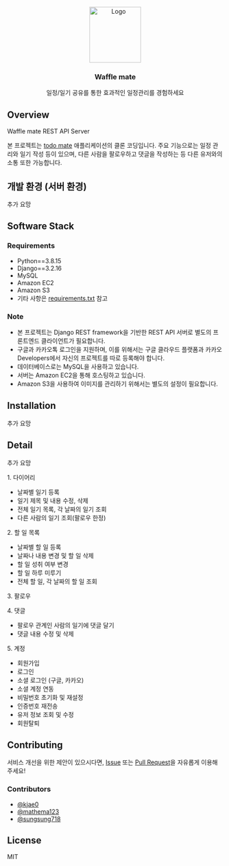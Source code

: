 <!-- PROJECT LOGO -->
<br />
<div align="center">
  <a href="https://github.com/wafflestudio/snutt-ios">
    <img src="https://user-images.githubusercontent.com/102639700/216500052-d46faea8-8b54-4553-9e9d-c3c994aa3774.PNG" alt="Logo" width="120" height="130">
  </a>
  <h3 align="center">Waffle mate</h3>
  <p align="center">
 일정/일기 공유를 통한 효과적인 일정관리를 경험하세요
  </p> 
</div>

## Overview
Waffle mate REST API Server

본 프로젝트는 [todo mate](https://www.todomate.net/) 애플리케이션의 클론 코딩입니다. 주요 기능으로는 일정 관리와 일기 작성 등이 있으며, 다른 사람을 팔로우하고 댓글을 작성하는 등 다른 유저와의 소통 또한 가능합니다.

## 개발 환경 (서버 환경)
추가 요망

## Software Stack
### Requirements
* Python==3.8.15
* Django==3.2.16
* MySQL
* Amazon EC2
* Amazon S3
* 기타 사항은 [requirements.txt](https://github.com/wafflestudio20-5/team6-server/blob/develop/toDoMateProject/requirements.txt) 참고
### Note
* 본 프로젝트는 Django REST framework을 기반한 REST API 서버로 별도의 프론트엔드 클라이언트가 필요합니다.
* 구글과 카카오톡 로그인을 지원하며, 이를 위해서는 구글 클라우드 플랫폼과 카카오 Developers에서 자신의 프로젝트를 따로 등록해야 합니다. 
* 데이터베이스로는 MySQL을 사용하고 있습니다.
* 서버는 Amazon EC2을 통해 호스팅하고 있습니다.
* Amazon S3을 사용하여 이미지를 관리하기 위해서는 별도의 설정이 필요합니다.


## Installation
추가 요망

## Detail 
추가 요망
<p>
<h>1. 다이어리</h>

- 날짜별 일기 등록
- 일기 제목 및 내용 수정, 삭제
- 전체 일기 목록, 각 날짜의 일기 조회
- 다른 사람의 일기 조회(팔로우 한정)

</p>

<p>
<h>2. 할 일 목록</h>

- 날짜별 할 일 등록
- 날짜나 내용 변경 및 할 일 삭제
- 할 일 성취 여부 변경
- 할 일 하루 미루기
- 전체 할 일, 각 날짜의 할 일 조회

</p>

<p>
<h>3. 팔로우</h>


</p>

<p>
<h>4. 댓글</h>

- 팔로우 관계인 사람의 일기에 댓글 달기
- 댓글 내용 수정 및 삭제

</p>

<p>
<h>5. 계정</h>

- 회원가입
- 로그인
- 소셜 로그인 (구글, 카카오)
- 소셜 계정 연동
- 비밀번호 초기화 및 재설정
- 인증번호 재전송
- 유저 정보 조회 및 수정
- 회원탈퇴
</p>


## Contributing
서비스 개선을 위한 제안이 있으시다면, [Issue](https://github.com/wafflestudio20-5/team6-server/issues) 또는 [Pull Request](https://github.com/wafflestudio20-5/team6-server/pulls)을 자유롭게 이용해 주세요!

### Contributors
* [@kjae0](https://github.com/kjae0)
* [@mathema123](https://github.com/mathema123)
* [@sungsung718](https://github.com/sungsung718)

## License
MIT